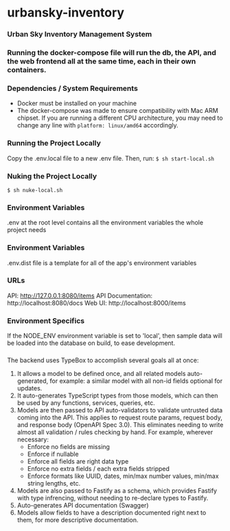 # urbansky-inventory

### Urban Sky Inventory Management System

### Running the docker-compose file will run the db, the API, and the web frontend all at the same time, each in their own containers.


### Dependencies / System Requirements
* Docker must be installed on your machine
* The docker-compose was made to ensure compatibility with Mac ARM chipset. If you are running a different CPU architecture, you may need to change any line with `platform: linux/amd64` accordingly.

### Running the Project Locally
Copy the .env.local file to a new .env file. Then, run: 
```$ sh start-local.sh```

### Nuking the Project Locally
```$ sh nuke-local.sh```

### Environment Variables
.env at the root level contains all the environment variables the whole project needs

### Environment Variables
.env.dist file is a template for all of the app's environment variables

### URLs
API: http://127.0.0.1:8080/items
API Documentation: http://localhost:8080/docs
Web UI: http://localhost:8000/items


### Environment Specifics
If the NODE_ENV environment variable is set to 'local', then sample data will be loaded into the database on build, to ease development.


###
The backend uses TypeBox to accomplish several goals all at once:
  1) It allows a model to be defined once, and all related models auto-generated, for example: a similar model with all non-id fields optional for updates.
  2) It auto-generates TypeScript types from those models, which can then be used by any functions, services, queries, etc.
  3) Models are then passed to API auto-validators to validate untrusted data coming into the API.
   This applies to request route params, request body, and response body (OpenAPI Spec 3.0).
   This eliminates needing to write almost all validation / rules checking by hand. For example, wherever necessary:
      - Enforce no fields are missing
      - Enforce if nullable
      - Enforce all fields are right data type
      - Enforce no extra fields / each extra fields stripped
      - Enforce formats like UUID, dates, min/max number values, min/max string lengths, etc.
  4) Models are also passed to Fastify as a schema, which provides Fastify with type infrencing, without needing to re-declare types to Fastify.
  5) Auto-generates API documentation (Swagger)
  6) Models allow fields to have a description documented right next to them, for more descriptive documentation.
